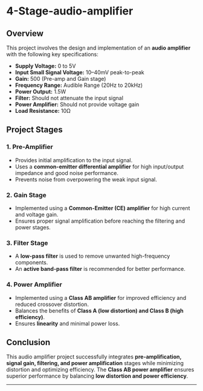 # 4-Stage-audio-amplifier

## Overview
This project involves the design and implementation of an **audio amplifier** with the following key specifications:
- **Supply Voltage:** 0 to 5V
- **Input Small Signal Voltage:** 10–40mV peak-to-peak
- **Gain:** 500 (Pre-amp and Gain stage)
- **Frequency Range:** Audible Range (20Hz to 20kHz)
- **Power Output:** 1.5W
- **Filter:** Should not attenuate the input signal
- **Power Amplifier:** Should not provide voltage gain
- **Load Resistance:** 10Ω

## Project Stages
### 1. Pre-Amplifier
- Provides initial amplification to the input signal.
- Uses a **common-emitter differential amplifier** for high input/output impedance and good noise performance.
- Prevents noise from overpowering the weak input signal.

### 2. Gain Stage
- Implemented using a **Common-Emitter (CE) amplifier** for high current and voltage gain.
- Ensures proper signal amplification before reaching the filtering and power stages.

### 3. Filter Stage
- A **low-pass filter** is used to remove unwanted high-frequency components.
- An **active band-pass filter** is recommended for better performance.

### 4. Power Amplifier
- Implemented using a **Class AB amplifier** for improved efficiency and reduced crossover distortion.
- Balances the benefits of **Class A (low distortion) and Class B (high efficiency)**.
- Ensures **linearity** and minimal power loss.


## Conclusion
This audio amplifier project successfully integrates **pre-amplification, signal gain, filtering, and power amplification** stages while minimizing distortion and optimizing efficiency. The **Class AB power amplifier** ensures superior performance by balancing **low distortion and power efficiency**.

---

